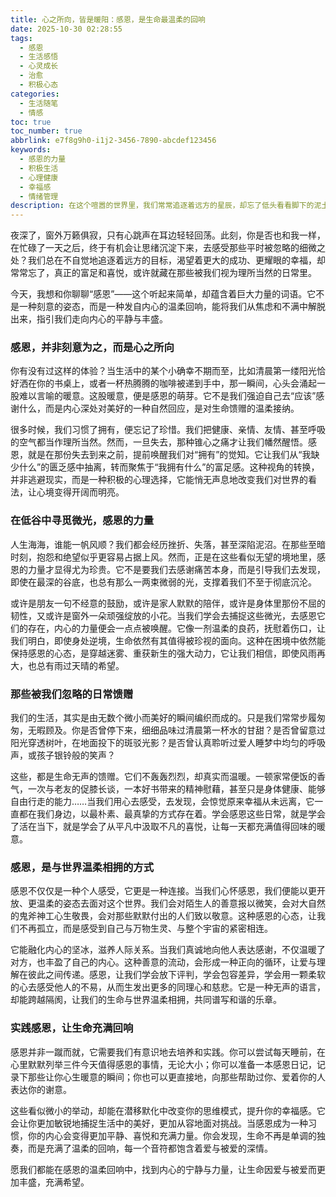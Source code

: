 ```yaml
---
title: 心之所向，皆是暖阳：感恩，是生命最温柔的回响
date: 2025-10-30 02:28:55
tags:
  - 感恩
  - 生活感悟
  - 心灵成长
  - 治愈
  - 积极心态
categories:
  - 生活随笔
  - 情感
toc: true
toc_number: true
abbrlink: e7f8g9h0-i1j2-3456-7890-abcdef123456
keywords:
  - 感恩的力量
  - 积极生活
  - 心理健康
  - 幸福感
  - 情绪管理
description: 在这个喧嚣的世界里，我们常常追逐着远方的星辰，却忘了低头看看脚下的泥土，感受那些细微却真实的温暖。本文将带你走进感恩的内心世界，探索它如何成为我们生命中最温柔的回响，指引我们穿越迷雾，遇见一个更加丰盛、充满光明的自己。
---
```


夜深了，窗外万籁俱寂，只有心跳声在耳边轻轻回荡。此刻，你是否也和我一样，在忙碌了一天之后，终于有机会让思绪沉淀下来，去感受那些平时被忽略的细微之处？我们总在不自觉地追逐着远方的目标，渴望着更大的成功、更耀眼的幸福，却常常忘了，真正的富足和喜悦，或许就藏在那些被我们视为理所当然的日常里。

今天，我想和你聊聊“感恩”——这个听起来简单，却蕴含着巨大力量的词语。它不是一种刻意的姿态，而是一种发自内心的温柔回响，能将我们从焦虑和不满中解脱出来，指引我们走向内心的平静与丰盛。

### 感恩，并非刻意为之，而是心之所向

你有没有过这样的体验？当生活中的某个小确幸不期而至，比如清晨第一缕阳光恰好洒在你的书桌上，或者一杯热腾腾的咖啡被递到手中，那一瞬间，心头会涌起一股难以言喻的暖意。这股暖意，便是感恩的萌芽。它不是我们强迫自己去“应该”感谢什么，而是内心深处对美好的一种自然回应，是对生命馈赠的温柔接纳。

很多时候，我们习惯了拥有，便忘记了珍惜。我们把健康、亲情、友情、甚至呼吸的空气都当作理所当然。然而，一旦失去，那种锥心之痛才让我们幡然醒悟。感恩，就是在那份失去到来之前，提前唤醒我们对“拥有”的觉知。它让我们从“我缺少什么”的匮乏感中抽离，转而聚焦于“我拥有什么”的富足感。这种视角的转换，并非逃避现实，而是一种积极的心理选择，它能悄无声息地改变我们对世界的看法，让心境变得开阔而明亮。

### 在低谷中寻觅微光，感恩的力量

人生海海，谁能一帆风顺？我们都会经历挫折、失落，甚至深陷泥沼。在那些至暗时刻，抱怨和绝望似乎更容易占据上风。然而，正是在这些看似无望的境地里，感恩的力量才显得尤为珍贵。它不是要我们去感谢痛苦本身，而是引导我们去发现，即使在最深的谷底，也总有那么一两束微弱的光，支撑着我们不至于彻底沉沦。

或许是朋友一句不经意的鼓励，或许是家人默默的陪伴，或许是身体里那份不屈的韧性，又或许是窗外一朵顽强绽放的小花。当我们学会去捕捉这些微光，去感恩它们的存在，内心的力量便会一点点被唤醒。它像一剂温柔的良药，抚慰着伤口，让我们明白，即使身处逆境，生命依然有其值得被珍视的面向。这种在困境中依然能保持感恩的心态，是穿越迷雾、重获新生的强大动力，它让我们相信，即使风雨再大，也总有雨过天晴的希望。

### 那些被我们忽略的日常馈赠

我们的生活，其实是由无数个微小而美好的瞬间编织而成的。只是我们常常步履匆匆，无暇顾及。你是否曾停下来，细细品味过清晨第一杯水的甘甜？是否曾留意过阳光穿透树叶，在地面投下的斑驳光影？是否曾认真聆听过爱人睡梦中均匀的呼吸声，或孩子银铃般的笑声？

这些，都是生命无声的馈赠。它们不轰轰烈烈，却真实而温暖。一顿家常便饭的香气，一次与老友的促膝长谈，一本好书带来的精神慰藉，甚至只是身体健康、能够自由行走的能力……当我们用心去感受，去发现，会惊觉原来幸福从未远离，它一直都在我们身边，以最朴素、最真挚的方式存在着。学会感恩这些日常，就是学会了活在当下，就是学会了从平凡中汲取不凡的喜悦，让每一天都充满值得回味的暖意。

### 感恩，是与世界温柔相拥的方式

感恩不仅仅是一种个人感受，它更是一种连接。当我们心怀感恩，我们便能以更开放、更温柔的姿态去面对这个世界。我们会对陌生人的善意报以微笑，会对大自然的鬼斧神工心生敬畏，会对那些默默付出的人们致以敬意。这种感恩的心态，让我们不再孤立，而是感受到自己与万物生灵、与整个宇宙的紧密相连。

它能融化内心的坚冰，滋养人际关系。当我们真诚地向他人表达感谢，不仅温暖了对方，也丰盈了自己的内心。这种善意的流动，会形成一种正向的循环，让爱与理解在彼此之间传递。感恩，让我们学会放下评判，学会包容差异，学会用一颗柔软的心去感受他人的不易，从而生发出更多的同理心和慈悲。它是一种无声的语言，却能跨越隔阂，让我们的生命与世界温柔相拥，共同谱写和谐的乐章。

### 实践感恩，让生命充满回响

感恩并非一蹴而就，它需要我们有意识地去培养和实践。你可以尝试每天睡前，在心里默默列举三件今天值得感恩的事情，无论大小；你可以准备一本感恩日记，记录下那些让你心生暖意的瞬间；你也可以更直接地，向那些帮助过你、爱着你的人表达你的谢意。

这些看似微小的举动，却能在潜移默化中改变你的思维模式，提升你的幸福感。它会让你更加敏锐地捕捉生活中的美好，更加从容地面对挑战。当感恩成为一种习惯，你的内心会变得更加平静、喜悦和充满力量。你会发现，生命不再是单调的独奏，而是充满了温柔的回响，每一个音符都饱含着爱与被爱的深情。

愿我们都能在感恩的温柔回响中，找到内心的宁静与力量，让生命因爱与被爱而更加丰盛，充满希望。